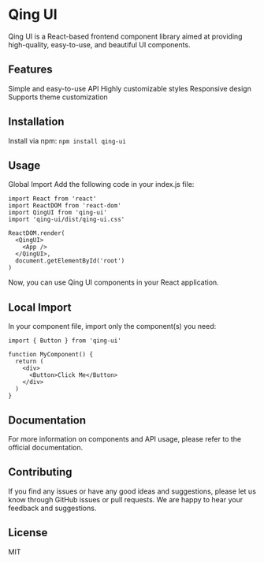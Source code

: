 # Qing UI
Qing UI is a React-based frontend component library aimed at providing high-quality, easy-to-use, and beautiful UI components.

## Features
Simple and easy-to-use API
Highly customizable styles
Responsive design
Supports theme customization
## Installation
Install via npm:
```npm install qing-ui```
## Usage
Global Import
Add the following code in your index.js file:
```
import React from 'react'
import ReactDOM from 'react-dom'
import QingUI from 'qing-ui'
import 'qing-ui/dist/qing-ui.css'

ReactDOM.render(
  <QingUI>
    <App />
  </QingUI>,
  document.getElementById('root')
)
```
Now, you can use Qing UI components in your React application.

## Local Import
In your component file, import only the component(s) you need:
```
import { Button } from 'qing-ui'

function MyComponent() {
  return (
    <div>
      <Button>Click Me</Button>
    </div>
  )
}
```
## Documentation
For more information on components and API usage, please refer to the official documentation.

## Contributing
If you find any issues or have any good ideas and suggestions, please let us know through GitHub issues or pull requests. We are happy to hear your feedback and suggestions.

## License
MIT